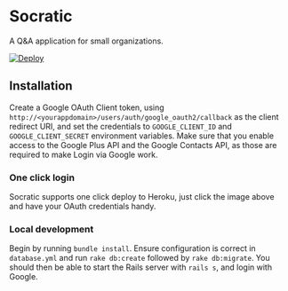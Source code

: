 # Socratic

A Q&A application for small organizations.

[![Deploy](https://www.herokucdn.com/deploy/button.svg)](https://heroku.com/deploy)

## Installation

Create a Google OAuth Client token, using `http://<yourappdomain>/users/auth/google_oauth2/callback` as the client
redirect URI, and set the credentials to `GOOGLE_CLIENT_ID` and `GOOGLE_CLIENT_SECRET` environment variables.
Make sure that you enable access to the Google Plus API and the Google Contacts API, as those are required to make
Login via Google work.

### One click login

Socratic supports one click deploy to Heroku, just click the image above and have your OAuth credentials handy.

### Local development

Begin by running `bundle install`. Ensure configuration is correct in `database.yml` and run `rake db:create`
followed by `rake db:migrate`. You should then be able to start the Rails server with `rails s`, and login with Google.